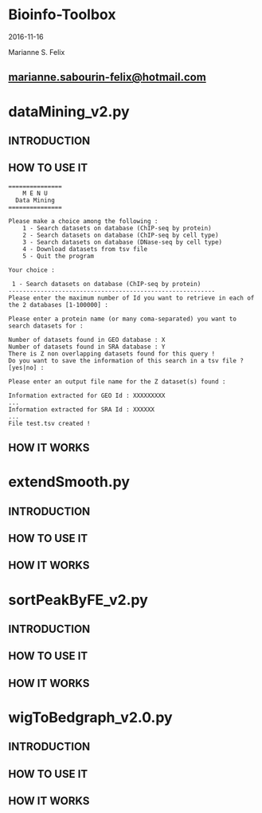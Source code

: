 # Bioinfo-Toolbox

2016-11-16

Marianne S. Felix

marianne.sabourin-felix@hotmail.com
------------------------------------

# dataMining_v2.py

## INTRODUCTION

## HOW TO USE IT

```
===============
    M E N U 
  Data Mining 
===============

Please make a choice among the following :
    1 - Search datasets on database (ChIP-seq by protein)
    2 - Search datasets on database (ChIP-seq by cell type)
    3 - Search datasets on database (DNase-seq by cell type)
    4 - Download datasets from tsv file
    5 - Quit the program

Your choice : 
```

```
 1 - Search datasets on database (ChIP-seq by protein)
----------------------------------------------------------
Please enter the maximum number of Id you want to retrieve in each of the 2 databases [1-100000] :
```

```
Please enter a protein name (or many coma-separated) you want to search datasets for :
```

```
Number of datasets found in GEO database : X
Number of datasets found in SRA database : Y
There is Z non overlapping datasets found for this query !
Do you want to save the information of this search in a tsv file ? [yes|no] : 
```

```
Please enter an output file name for the Z dataset(s) found :
```

```
Information extracted for GEO Id : XXXXXXXXX
...
Information extracted for SRA Id : XXXXXX
...
File test.tsv created !
```

## HOW IT WORKS

# extendSmooth.py

## INTRODUCTION

## HOW TO USE IT

## HOW IT WORKS

# sortPeakByFE_v2.py

## INTRODUCTION

## HOW TO USE IT

## HOW IT WORKS

# wigToBedgraph_v2.0.py

## INTRODUCTION

## HOW TO USE IT

## HOW IT WORKS

